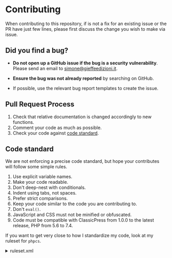 # Contributing

When contributing to this repository, if is not a fix for an existing issue or the PR have just few lines, please first discuss the change you wish to make via issue.

## **Did you find a bug?**

* **Do not open up a GitHub issue if the bug is a security vulnerability**. Please send an email to simone@gieffeedizioni.it.

* **Ensure the bug was not already reported** by searching on GitHub.

* If possible, use the relevant bug report templates to create the issue.

## Pull Request Process

1. Check that relative documentation is changed accordingly to new functions.
1. Comment your code as much as possible.
1. Check your code against [code standard](#cs).

## <a name="cs"></a>Code standard

We are not enforcing a precise code standard, but hope your contributes will follow some simple rules.

1. Use explicit variable names.
1. Make your code readable.
1. Don't deep-nest with conditionals.
1. Indent using tabs, not spaces.
1. Prefer strict comparisons.
1. Keep your code similar to the code you are contributing to.
1. Don't `eval()`.
1. JavaScript and CSS must not be minified or obfuscated.
1. Code must be compatible with ClassicPress from 1.0.0 to the latest release, PHP from 5.6 to 7.4.

If you want to get very close to how I standardize my code, look at my ruleset for `phpcs`.
<details><summary>ruleset.xml</summary>

<p>

```xml

<?xml version="1.0" encoding="UTF-8"?>
<ruleset name="xxsimoxx-rules">
	<description>
		Rules for my PHP code.
	</description> 

	<rule ref="SlevomatCodingStandard.Arrays.TrailingArrayComma"/>
	<rule ref="SlevomatCodingStandard.ControlStructures.DisallowYodaComparison"/>
	
	<rule ref="Generic.Files.LineEndings"/>
	<rule ref="Generic.Formatting.DisallowMultipleStatements"/>
	<rule ref="Generic.Functions.OpeningFunctionBraceKernighanRitchie"/>
	<rule ref="Generic.Functions.FunctionCallArgumentSpacing.NoSpaceAfterComma"/>
	<rule ref="Generic.Functions.FunctionCallArgumentSpacing.SpaceBeforeComma"/>
	<rule ref="Generic.Metrics.NestingLevel"/>
	<rule ref="Generic.Metrics.CyclomaticComplexity"/>
	<rule ref="Generic.NamingConventions.UpperCaseConstantName"/>
	<rule ref="Generic.PHP.DeprecatedFunctions"/>
	<rule ref="Generic.PHP.ForbiddenFunctions"/>
	<rule ref="Generic.PHP.LowerCaseConstant"/>
	<rule ref="Generic.PHP.NoSilencedErrors"/>
	<rule ref="Generic.Strings.UnnecessaryStringConcat"/>
	<rule ref="Generic.WhiteSpace.DisallowSpaceIndent"/>
	<rule ref="Generic.ControlStructures.InlineControlStructure"/>
	<rule ref="Generic.Arrays.DisallowLongArraySyntax"/>
	<rule ref="Generic.Commenting.Todo.CommentFound">
		<message>Please review this TODO comment: %s</message>
		<severity>3</severity>
	</rule>
	
	<rule ref="PEAR.Functions.FunctionCallSignature.SpaceAfterOpenBracket" />
	<rule ref="PEAR.Functions.FunctionCallSignature.SpaceBeforeCloseBracket" />
	<rule ref="PEAR.ControlStructures.ControlSignature.Found"/>

	<rule ref="PSR2.ControlStructures.ControlStructureSpacing" />
	<rule ref="PSR2.ControlStructures.ElseIfDeclaration"/>
	
	<rule ref="Squiz.PHP.EmbeddedPhp"/>
	<rule ref="Squiz.PHP.Eval"/>
	<rule ref="Squiz.PHP.NonExecutableCode"/>
	<rule ref="Squiz.PHP.LowercasePHPFunctions"/>
	<rule ref="Squiz.WhiteSpace.ScopeClosingBrace"/>
	<rule ref="Squiz.WhiteSpace.SuperfluousWhitespace"/>
	<rule ref="Squiz.WhiteSpace.CastSpacing"/>
	<rule ref="Squiz.WhiteSpace.LanguageConstructSpacing"/>
	<rule ref="Squiz.WhiteSpace.ObjectOperatorSpacing"/>
	<rule ref="Squiz.WhiteSpace.SemicolonSpacing"/>
	<rule ref="Squiz.WhiteSpace.ObjectOperatorSpacing">
		<properties>
			<property name="ignoreNewlines" value="true" />
		</properties>
	</rule>
	<rule ref="Squiz.WhiteSpace.OperatorSpacing">
		<properties>
			<property name="ignoreNewlines" value="true" />
		</properties>
	</rule>
	<rule ref="Squiz.ControlStructures.ForEachLoopDeclaration"/>
	<rule ref="Squiz.ControlStructures.ForLoopDeclaration"/>
	<rule ref="Squiz.ControlStructures.LowercaseDeclaration"/>
	<rule ref="Squiz.Strings.ConcatenationSpacing" />
	<rule ref="Squiz.Strings.DoubleQuoteUsage"/>
	<rule ref="Squiz.Strings.DoubleQuoteUsage.ContainsVar">
		<severity>0</severity>
	</rule>
	<rule ref="Squiz.Functions.FunctionDeclarationArgumentSpacing">
		<properties>
			<property name="equalsSpacing" value="1" />
		</properties>
	</rule>
</ruleset>
```

</p>
</details>
